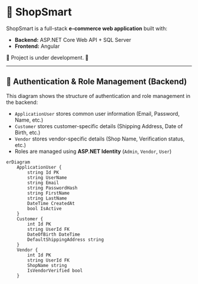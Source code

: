 # 🛒 ShopSmart

ShopSmart is a full-stack **e-commerce web application** built with:
- **Backend:** ASP.NET Core Web API + SQL Server
- **Frontend:** Angular

🚧 Project is under development. 🚧

---

## 🔐 Authentication & Role Management (Backend)

This diagram shows the structure of authentication and role management in the backend:

- `ApplicationUser` stores common user information (Email, Password, Name, etc.)
- `Customer` stores customer-specific details (Shipping Address, Date of Birth, etc.)
- `Vendor` stores vendor-specific details (Shop Name, Verification status, etc.)
- Roles are managed using **ASP.NET Identity** (`Admin`, `Vendor`, `User`)

```mermaid
erDiagram
    ApplicationUser {
        string Id PK
        string UserName
        string Email
        string PasswordHash
        string FirstName
        string LastName
        DateTime CreatedAt
        bool IsActive
    }
    Customer {
        int Id PK
        string UserId FK
        DateOfBirth DateTime
        DefaultShippingAddress string
    }
    Vendor {
        int Id PK
        string UserId FK
        ShopName string
        IsVendorVerified bool
    }
    
